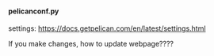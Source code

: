 #### pelicanconf.py  
settings: https://docs.getpelican.com/en/latest/settings.html



If you make changes, how to update webpage????

